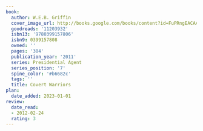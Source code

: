 ```yaml
---
book:
  author: W.E.B. Griffin
  cover_image_url: http://books.google.com/books/content?id=FuPRngEACAAJ&printsec=frontcover&img=1&zoom=1&source=gbs_api
  goodreads: '11203932'
  isbn13: '9780399157806'
  isbn9: 0399157808
  owned: ''
  pages: '384'
  publication_year: '2011'
  series: Presidential Agent
  series_position: '7'
  spine_color: '#b6682c'
  tags: ''
  title: Covert Warriors
plan:
  date_added: 2023-01-01
review:
  date_read:
  - 2012-02-24
  rating: 3
---
```

